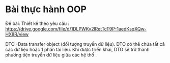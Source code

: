 # Bài thực hành OOP

Đề bài: Thiết kế theo yêu cầu : https://drive.google.com/file/d/1DLPWKv2lRetTcT9P-1aedKsqXQw-HX8R/view  


DTO -Data transfer object  (đối tượng truyền dữ liệu). DTO có thể chứa tất cả các dữ liệu hoặc 1 phần tài liệu. Khi được triển khai, DTO sẽ trở thành phương tiện 
truyền dữ liệu giữa các hệ thố .